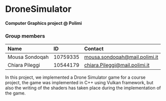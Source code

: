 # DroneSimulator

#### Computer Graphics project @ Polimi

### Group members

| Name              | ID       | Contact                               |
| :---------------- | :------- | :------------------------------------ |
| Mousa Sondoqah    | 10759335 | mousa.sondoqah@mail.polimi.it         |
| Chiara Pileggi    | 10544179 | chiara.Pileggi@mail.polimi.it         |

In this project, we implemented a Drone Simulator game for a course project, the game was implemented in C++ using Vulkan framework, but also
the writing of the shaders has taken place during the implementation of the game. 
